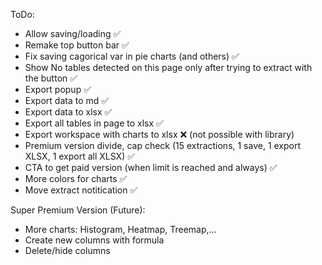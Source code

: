 ToDo:
- Allow saving/loading ✅ 
- Remake top button bar ✅
- Fix saving cagorical var in pie charts (and others) ✅
- Show No tables detected on this page only after trying to extract with the button ✅
- Export popup ✅
- Export data to md ✅
- Export data to xlsx ✅
- Export all tables in page to xlsx ✅
- Export workspace with charts to xlsx ❌ (not possible with library)
- Premium version divide, cap check (15 extractions, 1 save, 1 export XLSX, 1 export all XLSX) ✅
- CTA to get paid version (when limit is reached and always) ✅
- More colors for charts ✅
- Move extract notitication ✅ 

Super Premium Version (Future):
- More charts: Histogram, Heatmap, Treemap,...
- Create new columns with formula
- Delete/hide columns

